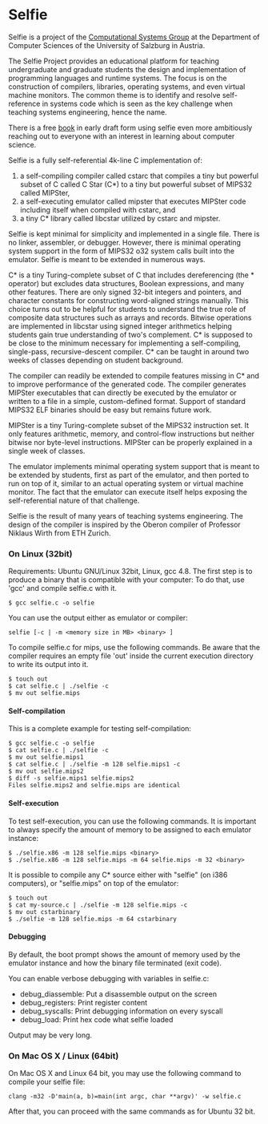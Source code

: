 # Selfie

Selfie is a project of the [Computational Systems Group](http://www.cs.uni-salzburg.at/~ck) at the Department of Computer Sciences of the University of Salzburg in Austria.

The Selfie Project provides an educational platform for teaching undergraduate and graduate students the design and implementation of programming languages and runtime systems. The focus is on the construction of compilers, libraries, operating systems, and even virtual machine monitors. The common theme is to identify and resolve self-reference in systems code which is seen as the key challenge when teaching systems engineering, hence the name.

There is a free [book](http://leanpub.com/selfie) in early draft form using selfie even more ambitiously reaching out to everyone with an interest in learning about computer science.

Selfie is a fully self-referential 4k-line C implementation of:

1. a self-compiling compiler called cstarc that compiles a tiny but powerful subset of C called C Star (C*) to a tiny but powerful subset of MIPS32 called MIPSter,
2. a self-executing emulator called mipster that executes MIPSter code including itself when compiled with cstarc, and
3. a tiny C* library called libcstar utilized by cstarc and mipster.
 
Selfie is kept minimal for simplicity and implemented in a single file. There is no linker, assembler, or debugger. However, there is minimal operating system support in the form of MIPS32 o32 system calls built into the emulator. Selfie is meant to be extended in numerous ways.

C* is a tiny Turing-complete subset of C that includes dereferencing (the * operator) but excludes data structures, Boolean expressions, and many other features. There are only signed 32-bit integers and pointers, and character constants for constructing word-aligned strings manually. This choice turns out to be helpful for students to understand the true role of composite data structures such as arrays and records. Bitwise operations are implemented in libcstar using signed integer arithmetics helping students gain true understanding of two's complement. C* is supposed to be close to the minimum necessary for implementing a self-compiling, single-pass, recursive-descent compiler. C* can be taught in around two weeks of classes depending on student background.

The compiler can readily be extended to compile features missing in C* and to improve performance of the generated code. The compiler generates MIPSter executables that can directly be executed by the emulator or written to a file in a simple, custom-defined format. Support of standard MIPS32 ELF binaries should be easy but remains future work.

MIPSter is a tiny Turing-complete subset of the MIPS32 instruction set. It only features arithmetic, memory, and control-flow instructions but neither bitwise nor byte-level instructions. MIPSter can be properly explained in a single week of classes.

The emulator implements minimal operating system support that is meant to be extended by students, first as part of the emulator, and then ported to run on top of it, similar to an actual operating system or virtual machine monitor. The fact that the emulator can execute itself helps exposing the self-referential nature of that challenge.

Selfie is the result of many years of teaching systems engineering. The design of the compiler is inspired by the Oberon compiler of Professor Niklaus Wirth from ETH Zurich.

### On Linux (32bit)

Requirements: Ubuntu GNU/Linux 32bit, Linux, gcc 4.8. The 
first step is to produce a binary that is compatible with your 
computer: To do that, use 'gcc' and compile selfie.c with it.
```
$ gcc selfie.c -o selfie
```
You can use the output either as emulator or compiler:
```
selfie [-c | -m <memory size in MB> <binary> ]
```
To compile selfie.c for mips, use the following commands.  Be aware
that the compiler requires an empty file 'out' inside the current
execution directory to write its output into it.
```
$ touch out
$ cat selfie.c | ./selfie -c
$ mv out selfie.mips
```

#### Self-compilation

This is a complete example for testing self-compilation:
```
$ gcc selfie.c -o selfie
$ cat selfie.c | ./selfie -c
$ mv out selfie.mips1
$ cat selfie.c | ./selfie -m 128 selfie.mips1 -c
$ mv out selfie.mips2
$ diff -s selfie.mips1 selfie.mips2
Files selfie.mips2 and selfie.mips are identical
```

#### Self-execution

To test self-execution, you can use the following commands.
It is important to always specify the amount of memory to be
assigned to each emulator instance:
```
$ ./selfie.x86 -m 128 selfie.mips <binary>
$ ./selfie.x86 -m 128 selfie.mips -m 64 selfie.mips -m 32 <binary>
```
It is possible to compile any C* source either with "selfie"
(on i386 computers), or "selfie.mips" on top of the emulator:
```
$ touch out
$ cat my-source.c | ./selfie -m 128 selfie.mips -c
$ mv out cstarbinary
$ ./selfie -m 128 selfie.mips -m 64 cstarbinary
```
#### Debugging

By default, the boot prompt shows the amount of memory used
by the emulator instance and how the binary file terminated
(exit code).

You can enable verbose debugging with variables in selfie.c:

 - debug_diassemble: Put a disassemble output on the screen
 - debug_registers: Print register content
 - debug_syscalls: Print debugging information on every syscall
 - debug_load: Print hex code what selfie loaded

Output may be very long.

### On Mac OS X / Linux (64bit)

On Mac OS X and Linux 64 bit, you may use the following command to
compile your selfie file:
```
clang -m32 -D'main(a, b)=main(int argc, char **argv)' -w selfie.c
```
After that, you can proceed with the same commands as for Ubuntu 32
bit.